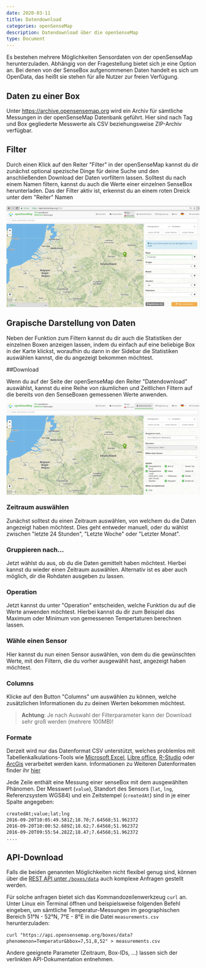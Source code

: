 ```yaml
---
date: 2020-03-11
title: Datendownload 
categories: openSenseMap
description: Datendownload über die openSenseMap
type: Document
---
```


Es bestehen mehrere Möglichkeiten Sensordaten von der openSenseMap herunterzuladen.
Abhängig von der Fragestellung bietet sich je eine Option an.
Bei denen von der SenseBox aufgenommenen Daten handelt es sich um OpenData, das heißt sie stehen für alle Nutzer zur freien Verfügung. 

## Daten zu einer Box
Unter <https://archive.opensensemap.org> wird ein Archiv für sämtliche Messungen in der openSenseMap Datenbank geführt.
Hier sind nach Tag und Box gegliederte Messwerte als CSV beziehungsweise ZIP-Archiv verfügbar.

## Filter

Durch einen Klick auf den Reiter "Filter" in der openSenseMap kannst du dir zunächst optional spezische Dinge für deine Suche und den anschließenden Download der Daten vorfiltern lassen.
Solltest du nach einem Namen filtern, kannst du auch die Werte einer einzelnen SenseBox herunterladen.
Das der Filter aktiv ist, erkennst du an einem roten Dreick unter dem "Reiter" Namen

<img src="https://raw.githubusercontent.com/sensebox/resources/master/images/filter.png" align="center" width="900"/>


## Grapische Darstellung von Daten  

Neben der Funktion zum Filtern kannst du dir auch die Statistiken der einzelnen Boxen anzeigen lassen, indem du einfach auf eine beliebige Box in der Karte klickst, woraufhin du dann in der Sidebar die Statistiken auswählen 
kannst, die du angezeigt bekommen möchtest.

##Download

Wenn du auf der Seite der openSenseMap den Reiter "Datendownload" auswählst, kannst du eine Reihe von räumlichen und Zeitlichen Filtern auf die bereits von den SenseBoxen gemessenen Werte anwenden.

<img src="https://raw.githubusercontent.com/sensebox/resources/master/images/downl.png" align="center" width="900"/>


### Zeitraum auswählen
Zunächst solltest du einen Zeitraum auswählen, von welchem du die Daten angezeigt haben möchtest.
Dies geht entweder manuell, oder du wählst zwischen "letzte 24 Stunden",
"Letzte Woche" oder "Letzter Monat".  


### Gruppieren nach...
Jetzt wählst du aus, ob du die Daten gemittelt haben möchtest. Hierbei kannst du wieder einen Zeitraum auswählen.
Alternativ ist es aber auch möglich, dir die Rohdaten ausgeben zu lassen.

### Operation
Jetzt kannst du unter "Operation" entscheiden, welche Funktion du auf die Werte anwenden möchtest.
Hierbei kannst du dir zum Beispiel das Maximum oder Minimum von gemessenen Tempertaturen berechnen lassen.

### Wähle einen Sensor
Hier kannst du nun einen Sensor auswählen, von dem du die gewünschten Werte, mit den Filtern, die du vorher ausgewählt hast, angezeigt haben möchtest.

### Columns
Klicke auf den Button "Columns" um auswählen zu können, welche zusätzlichen Informationen du zu deinen Werten bekommen möchtest.



> **Achtung**: Je nach Auswahl der Filterparameter kann der Download sehr groß werden (mehrere 100MB)!


### Formate
Derzeit wird nur das Datenformat CSV unterstützt, welches problemlos mit Tabellenkalkulations-Tools wie 
[Microsoft Excel](excel.md), [Libre office](libre.md), [R-Studio](R.md) oder [ArcGis](Arc.md) verarbeitet werden kann.
Informationen zu Weiteren Datenformaten finder ihr [hier](formate.md)

Jede Zeile enthält eine Messung einer senseBox mit dem ausgewählten Phänomen.
Der Messwert (`value`), Standort des Sensors (`lat`, `lng`, Referenzsystem WGS84) und ein Zeitstempel (`createdAt`) sind in je einer Spalte angegeben:

```csv
createdAt;value;lat;lng
2016-09-20T10:05:49.581Z;18.70;7.64568;51.962372
2016-09-20T10:00:52.689Z;18.62;7.64568;51.962372
2016-09-20T09:55:54.282Z;18.47;7.64568;51.962372
....
```

## API-Download
Falls die beiden genannten Möglichkeiten nicht flexibel genug sind, können über die [REST API unter `/boxes/data`](osem_api.md#get-latest-measurements-for-a-phenomenon-as-csv-) auch komplexe Anfragen gestellt werden.

Für solche anfragen bietet sich das Kommandozeilenwerkzeug `curl` an.
Unter Linux ein Terminal öffnen und beispielsweise folgenden Befehl eingeben, um sämtliche Temperatur-Messungen im geographischen Bereich 51°N - 52°N, 7°E - 8°E in die Datei `measurements.csv` herunterzuladen:

```
curl "https://api.opensensemap.org/boxes/data?phenomenon=Temperatur&bbox=7,51,8,52" > measurements.csv
```

Andere geeignete Parameter (Zeitraum, Box-IDs, ...) lassen sich der verlinkten API-Dokumentation entnehmen.
